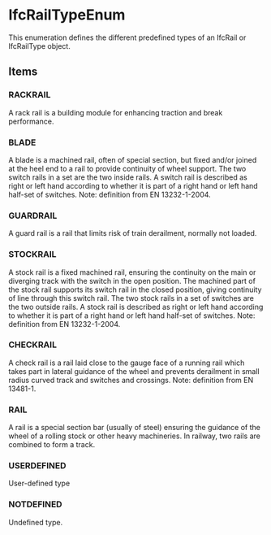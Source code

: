 # IfcRailTypeEnum

This enumeration defines the different predefined types of an IfcRail or IfcRailType object.<!-- end of definition -->

## Items

### RACKRAIL
A rack rail is a building module for enhancing traction and break performance.

### BLADE
A blade is a machined rail, often of special section, but fixed and/or joined at the heel end to a rail to provide continuity of wheel support. The two switch rails in a set are the two inside rails. A switch rail is described as right or left hand according to whether it is part of a right hand or left hand half-set of switches.
Note: definition from EN 13232-1-2004.

### GUARDRAIL
A guard rail is a rail that limits risk of train derailment, normally not loaded.

### STOCKRAIL
A stock rail is a fixed machined rail, ensuring the continuity on the main or diverging track with the switch in the open position. The machined part of the stock rail supports its switch rail in the closed position, giving continuity of line through this switch rail. The two stock rails in a set of switches are the two outside rails. A stock rail is described as right or left hand according to whether it is part of a right hand or left hand half-set of switches.
Note: definition from EN 13232-1-2004.

### CHECKRAIL
A check rail is a rail laid close to the gauge face of a running rail which takes part in lateral guidance of the wheel and prevents derailment in small radius curved track and switches and crossings.
Note: definition from EN 13481-1.

### RAIL
A rail is a special section bar (usually of steel) ensuring the guidance of the wheel of a rolling stock or other heavy machineries. In railway, two rails are combined to form a track.

### USERDEFINED
User-defined type

### NOTDEFINED
Undefined type.

